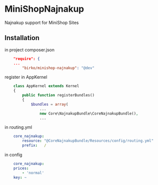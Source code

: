 MiniShopNajnakup
================

Najnakup support for MiniShop Sites

## Installation

in project composer.json

``` json
    "require": {
    ...
        "birko/minishop-najnakup": "@dev"
```

register in AppKernel

``` php
    class AppKernel extends Kernel
    {
        public function registerBundles()
        {
            $bundles = array(
                ...
                new Core\NajnakupBundle\CoreNajnakupBundle(),
                ...
```    

in routing.yml

``` yaml  
    core_najnakup:
        resource: "@CoreNajnakupBundle/Resources/config/routing.yml"
        prefix:   /
```

in config

``` yaml  
    core_najnakup:
    prices:
        - 'normal'
    key: ~
```

